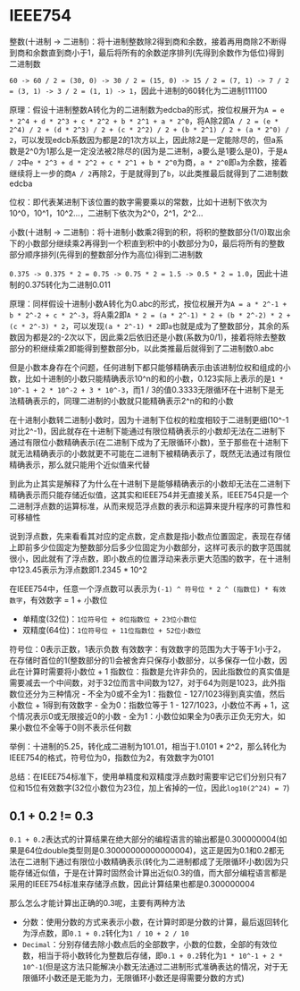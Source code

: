 # IEEE754

整数(十进制 -> 二进制)：将十进制整数除2得到商和余数，接着再用商除2不断得到商和余数直到商小于1，最后将所有的余数逆序排列(先得到余数作为低位)得到二进制数

`60 -> 60 / 2 = (30, 0) -> 30 / 2 = (15, 0) -> 15 / 2 = (7, 1) -> 7 / 2 = (3, 1) -> 3 / 2 = (1, 1) -> 1`，因此十进制的60转化为二进制111100

原理：假设十进制整数A转化为的二进制数为edcba的形式，按位权展开为`A = e * 2^4 + d * 2^3 + c * 2^2 + b * 2^1 + a * 2^0`，将A除2即`A / 2 = (e * 2^4) / 2 + (d * 2^3) / 2 + (c * 2^2) / 2 + (b * 2^1) / 2 + (a * 2^0) / 2`，可以发现edcb系数因为都是2的1次方以上，因此除2是一定能除尽的，但a系数是2^0为1那么是一定没法被2除尽的(因为是二进制，a要么是1要么是0)，于是`A / 2`中`e * 2^3 + d * 2^2 + c * 2^1 + b * 2^0`为商，`a * 2^0`即`a`为余数，接着继续将上一步的商`A / 2`再除2，于是就得到了`b`，以此类推最后就得到了二进制数edcba

位权：即代表某进制下该位置的数字需要乘以的常数，比如十进制下依次为10^0，10^1，10^2...，二进制下依次为2^0，2^1，2^2...

小数(十进制 -> 二进制)：将十进制小数乘2得到的积，将积的整数部分(1/0)取出余下的小数部分继续乘2再得到一个积直到积中的小数部分为0，最后将所有的整数部分顺序排列(先得到的整数部分作为高位)得到二进制数

`0.375 -> 0.375 * 2 = 0.75 -> 0.75 * 2 = 1.5 -> 0.5 * 2 = 1.0`，因此十进制的0.375转化为二进制0.011

原理：同样假设十进制小数A转化为0.abc的形式，按位权展开为`A = a * 2^-1 + b * 2^-2 + c * 2^-3`，将A乘2即`A * 2 = (a * 2^-1) * 2 + (b * 2^-2) * 2 + (c * 2^-3) * 2`，可以发现`(a * 2^-1) * 2`即`a`也就是成为了整数部分，其余的系数因为都是2的-2次以下，因此乘2后依旧还是小数(系数为0/1)，接着将除去整数部分的积继续乘2即能得到整数部分b，以此类推最后就得到了二进制数0.abc

但是小数本身存在个问题，任何进制下都只能够精确表示由该进制位权和组成的小数，比如十进制的小数只能精确表示10^n的和的小数，0.123实际上表示的是`1 * 10^-1 + 2 * 10^-2 + 3 * 10^-3`，而1 / 3的值0.3333无限循环在十进制下是无法精确表示的，同理二进制的小数就只能精确表示2^n的和的小数

在十进制小数转二进制小数时，因为十进制下位权的粒度相较于二进制更细(10^-1对比2^-1)，因此就存在十进制下能通过有限位精确表示的小数却无法在二进制下通过有限位小数精确表示(在二进制下成为了无限循环小数)，至于那些在十进制下就无法精确表示的小数就更不可能在二进制下被精确表示了，既然无法通过有限位精确表示，那么就只能用个近似值来代替

到此为止其实是解释了为什么在十进制下是能够精确表示的小数却无法在二进制下精确表示而只能存储近似值，这其实和IEEE754并无直接关系，IEEE754只是一个二进制浮点数的运算标准，从而来规范浮点数的表示和运算来提升程序的可靠性和可移植性

说到浮点数，先来看看其对应的定点数，定点数是指小数点位置固定，表现在存储上即前多少位固定为整数部分后多少位固定为小数部分，这样可表示的数字范围就很小，因此就有了浮点数，即小数点的位置浮动来表示更大范围的数字，在十进制中123.45表示为浮点数即1.2345 * 10^2

在IEEE754中，任意一个浮点数可以表示为`(-1) ^ 符号位 * 2 ^ (指数位) * 有效数字`，有效数字 = 1 + 小数位
- 单精度(32位)：`1位符号位 + 8位指数位 + 23位小数位`
- 双精度(64位)：`1位符号位 + 11位指数位 + 52位小数位`

符号位：0表示正数，1表示负数
有效数字：有效数字的范围为大于等于1小于2，在存储时首位的1(整数部分的1)会被舍弃只保存小数部分，以多保存一位小数，因此在计算时需要将小数位 + 1
指数位：指数是允许非负的，因此指数位的真实值是需要减去一个中间数，对于32位而言中间数为127，对于64为则是1023，此外指数位还分为三种情况
    - 不全为0或不全为1：指数位 - 127/1023得到真实值，然后小数位 + 1得到有效数字
    - 全为0：指数位等于 1 - 127/1023，小数位不再 + 1，这个情况表示0或无限接近0的小数
    - 全为1：小数位如果全为0表示正负无穷大，如果小数位不全等于0则不表示任何数

举例：十进制的5.25，转化成二进制为101.01，相当于1.0101 * 2^2，那么转化为IEEE754的格式，符号位为0，指数位为2，有效数字为0101 

总结：在IEEE754标准下，使用单精度和双精度浮点数时需要牢记它们分别只有7位和15位有效数字(32位小数位为23位，加上省掉的一位，因此`log10(2^24) = 7`)

## 0.1 + 0.2 != 0.3

`0.1 + 0.2`表达式的计算结果在绝大部分的编程语言的输出都是0.300000004(如果是64位double类型则是0.30000000000000004)，这正是因为0.1和0.2都无法在二进制下通过有限位小数精确表示(转化为二进制都成了无限循环小数)因为只能存储近似值，于是在计算时固然会计算出近似0.3的值，而大部分编程语言都是采用的IEEE754标准来存储浮点数，因此计算结果也都是0.300000004

那么怎么才能计算出正确的0.3呢，主要有两种方法
- 分数：使用分数的方式来表示小数，在计算时即是分数的计算，最后返回转化为浮点数，即`0.1 + 0.2`转化为`1 / 10 + 2 / 10`
- `Decimal`：分别存储去除小数点后的全部数字，小数的位数，全部的有效位数，相当于将小数转化为整数后存储，即`0.1 + 0.2`转化为`1 * 10^-1 + 2 * 10^-1`(但是这方法只能解决小数无法通过二进制形式准确表达的情况，对于无限循环小数还是无能为力，无限循环小数还是得需要分数的方式)
